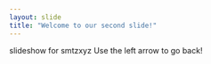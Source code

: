 ```yaml
---
layout: slide
title: "Welcome to our second slide!"
---
```

slideshow for smtzxyz
Use the left arrow to go back!